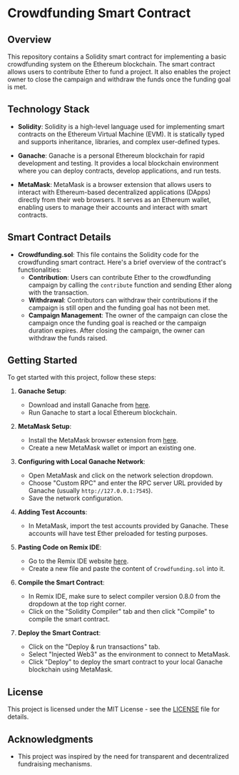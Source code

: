 # Crowdfunding Smart Contract

## Overview

This repository contains a Solidity smart contract for implementing a basic crowdfunding system on the Ethereum blockchain. The smart contract allows users to contribute Ether to fund a project. It also enables the project owner to close the campaign and withdraw the funds once the funding goal is met.

## Technology Stack

- **Solidity**: Solidity is a high-level language used for implementing smart contracts on the Ethereum Virtual Machine (EVM). It is statically typed and supports inheritance, libraries, and complex user-defined types.

- **Ganache**: Ganache is a personal Ethereum blockchain for rapid development and testing. It provides a local blockchain environment where you can deploy contracts, develop applications, and run tests.

- **MetaMask**: MetaMask is a browser extension that allows users to interact with Ethereum-based decentralized applications (DApps) directly from their web browsers. It serves as an Ethereum wallet, enabling users to manage their accounts and interact with smart contracts.

## Smart Contract Details

- **Crowdfunding.sol**: This file contains the Solidity code for the crowdfunding smart contract. Here's a brief overview of the contract's functionalities:
  - **Contribution**: Users can contribute Ether to the crowdfunding campaign by calling the `contribute` function and sending Ether along with the transaction.
  - **Withdrawal**: Contributors can withdraw their contributions if the campaign is still open and the funding goal has not been met.
  - **Campaign Management**: The owner of the campaign can close the campaign once the funding goal is reached or the campaign duration expires. After closing the campaign, the owner can withdraw the funds raised.

## Getting Started

To get started with this project, follow these steps:

1. **Ganache Setup**:
   - Download and install Ganache from [here](https://www.trufflesuite.com/ganache).
   - Run Ganache to start a local Ethereum blockchain.

2. **MetaMask Setup**:
   - Install the MetaMask browser extension from [here](https://metamask.io/).
   - Create a new MetaMask wallet or import an existing one.

3. **Configuring with Local Ganache Network**:
   - Open MetaMask and click on the network selection dropdown.
   - Choose "Custom RPC" and enter the RPC server URL provided by Ganache (usually `http://127.0.0.1:7545`).
   - Save the network configuration.

4. **Adding Test Accounts**:
   - In MetaMask, import the test accounts provided by Ganache. These accounts will have test Ether preloaded for testing purposes.

5. **Pasting Code on Remix IDE**:
   - Go to the Remix IDE website [here](https://remix.ethereum.org/).
   - Create a new file and paste the content of `Crowdfunding.sol` into it.

6. **Compile the Smart Contract**:
   - In Remix IDE, make sure to select compiler version 0.8.0 from the dropdown at the top right corner.
   - Click on the "Solidity Compiler" tab and then click "Compile" to compile the smart contract.

7. **Deploy the Smart Contract**:
   - Click on the "Deploy & run transactions" tab.
   - Select "Injected Web3" as the environment to connect to MetaMask.
   - Click "Deploy" to deploy the smart contract to your local Ganache blockchain using MetaMask.

## License

This project is licensed under the MIT License - see the [LICENSE](LICENSE) file for details.

## Acknowledgments

- This project was inspired by the need for transparent and decentralized fundraising mechanisms.


